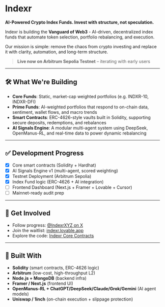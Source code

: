 # Indexr  
**AI-Powered Crypto Index Funds. Invest with structure, not speculation.**

Indexr is building the **Vanguard of Web3** - AI-driven, decentralized index funds that automate token selection, portfolio rebalancing, and execution.

Our mission is simple: remove the chaos from crypto investing and replace it with clarity, automation, and long-term structure.

> **Live now on Arbitrum Sepolia Testnet** – iterating with early users

---

## 🛠️ What We're Building

- **Core Funds**: Static, market-cap weighted portfolios (e.g. INDXR-10, INDXR-DFI)
- **Prime Funds**: AI-weighted portfolios that respond to on-chain data, sentiment, wallet flows, and macro trends
- **Smart Contracts**: ERC-4626-style vaults built in Solidity, supporting secure deposits, redemptions, and rebalances
- **AI Signals Engine**: A modular multi-agent system using DeepSeek, OpenManus-RL, and real-time data to power dynamic rebalancing

---

## ✅ Development Progress

- [x] Core smart contracts (Solidity + Hardhat)
- [x] AI Signals Engine v1 (multi-agent, scored weighting)
- [x] Testnet Deployment (Arbitrum Sepolia)
- [x] Index Fund logic (ERC-4626 + AI integration)
- [ ] Frontend Dashboard (Next.js + Framer + Lovable + Cursor)
- [ ] Mainnet-ready audit prep

---

## 🔗 Get Involved

- Follow progress: [@IndexrXYZ on X](https://x.com/IndexrXYZ)  
- Join the waitlist: [indexr.lovable.app](https://indexr.lovable.app)  
- Explore the code: [Indexr Core Contracts](https://github.com/IndexrXYZ)

---

## 🧠 Built With

- **Solidity** (smart contracts, ERC-4626 logic)
- **Arbitrum** (low-cost, high-throughput L2)
- **Node.js + MongoDB** (backend infra)
- **Framer / Next.js** (frontend UI)
- **OpenManus-RL + ChatGPT/DeepSeek/Claude/Grok/Gemini** (AI agent models)
- **Uniswap / 1inch** (on-chain execution + slippage protection)
